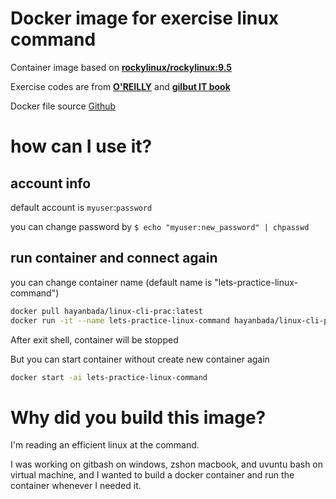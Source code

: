 # Docker image for exercise linux command

Container image based on **[rockylinux/rockylinux:9.5](https://hub.docker.com/layers/rockylinux/rockylinux/9.5/images/sha256-767f30c94a9a43e46719408f877fb4eb91cea98401dd76a23abfc345ae5cb4ad)**

Exercise codes are from **[O'REILLY](https://resources.oreilly.com/examples/0636920601098.git)** and **[gilbut IT book](https://github.com/gilbutITbook/080342.git)**

Docker file source [Github](https://github.com/c4fiber/linux-cli-prac/blob/master/Dockerfile)

# how can I use it?

## account info

default account is `myuser`:`password`

you can change password by `$ echo "myuser:new_password" | chpasswd`

## run container and connect again

you can change container name (default name is "lets-practice-linux-command")

```bash
docker pull hayanbada/linux-cli-prac:latest
docker run -it --name lets-practice-linux-command hayanbada/linux-cli-prac:latest
```

After exit shell, container will be stopped

But you can start container without create new container again

```bash
docker start -ai lets-practice-linux-command
```

# Why did you build this image?

I'm reading an efficient linux at the command. 

I was working on gitbash on windows, zshon macbook, and uvuntu bash on virtual machine, and I wanted to build a docker container and run the container whenever I needed it.

